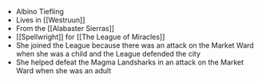 - Albino Tiefling
- Lives in [[Westruun]]
- From the [[Alabaster Sierras]]
- [[Spellwright]] for [[The League of Miracles]]
- She joined the League because there was an attack on the Market Ward when she was a child and the League defended the city
- She helped defeat the Magma Landsharks in an attack on the Market Ward when she was an adult
